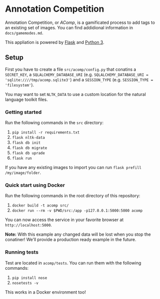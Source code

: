 # Annotation Competition

Annotation Competition, or _AComp_, is a gamificated process to add tags to an 
existing set of images.
You can find addidional information in `docs/gamemodes.md`.

This appliation is powered by [Flask](https://flask.palletsprojects.com) and 
[Python 3](https://www.python.org/).

## Setup

First you have to create a file `src/acomp/config.py` that conatins 
a `SECRET_KEY`, a `SQLALCHEMY_DATABASE_URI` 
(e.g. `SQLALCHEMY_DATABASE_URI = 'sqlite:////tmp/acomp.sqlite3'`) and 
a `SESSION_TYPE` (e.g. `SESSION_TYPE = 'filesystem'`).

You may want to set `NLTK_DATA` to use a custom location for the natural 
language toolkit files.

### Getting started

Run the following commands in the `src` directory:

1. `pip install -r requirements.txt`
2. `flask nltk-data`
2. `flask db init`
3. `flask db migrate`
4. `flask db uprade`
5. `flask run`

If you have any existing images to import you can run 
`flask prefill /my/image/folder`.

### Quick start using Docker

Run the following commands in the root directory of this repository:

1. `docker build -t acomp src/`
2. `docker run --rm -v $PWD/src:/app -p127.0.0.1:5000:5000 acomp`

You can now access the service in your favorite browser at 
`http://localhost:5000`.

**Note:** With this example any changed data will be lost when you stop the 
conatiner! We'll provide a production ready example in the future.

### Running tests

Test are located in `acomp/tests`. You can run them with the following commands:

1. `pip install nose`
2. `nosetests -v`

This works in a Docker environment too!
